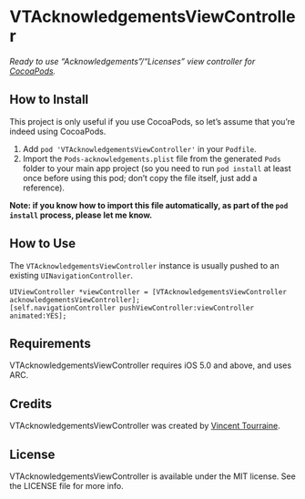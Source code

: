 # VTAcknowledgementsViewController

_Ready to use “Acknowledgements”/“Licenses” view controller for [CocoaPods](http://cocoapods.org/)._

## How to Install

This project is only useful if you use CocoaPods, so let’s assume that you’re indeed using CocoaPods. 

1. Add `pod 'VTAcknowledgementsViewController'` in your `Podfile`.
2. Import the `Pods-acknowledgements.plist` file from the generated `Pods` folder to your main app project (so you need to run `pod install` at least once before using this pod; don’t copy the file itself, just add a reference). 

**Note: if you know how to import this file automatically, as part of the `pod install` process, please let me know.**

## How to Use

The `VTAcknowledgementsViewController` instance is usually pushed to an existing `UINavigationController`.

``` objc
UIViewController *viewController = [VTAcknowledgementsViewController acknowledgementsViewController];
[self.navigationController pushViewController:viewController animated:YES];
```

## Requirements

VTAcknowledgementsViewController requires iOS 5.0 and above, and uses ARC.

## Credits

VTAcknowledgementsViewController was created by [Vincent Tourraine](http://www.vtourraine.net).

## License

VTAcknowledgementsViewController is available under the MIT license. See the LICENSE file for more info.
